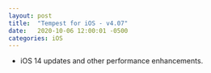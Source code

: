 ```yaml
---
layout: post
title:  "Tempest for iOS - v4.07"
date:   2020-10-06 12:00:01 -0500
categories: iOS
---
```


- iOS 14 updates and other performance enhancements.
